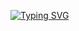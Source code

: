 [![Typing SVG](https://readme-typing-svg.demolab.com?font=Fira+Code&pause=1000&color=F7F7F7&width=435&lines=%F0%9F%96%96+Hello!+I+am+Gilcimar%2C+student+and;passionate+about+technology+%F0%9F%91%BE)](https://git.io/typing-svg)

<!---
Gilcin/Gilcin is a ✨ special ✨ repository because its `README.md` (this file) appears on your GitHub profile.
You can click the Preview link to take a look at your changes.
--->
